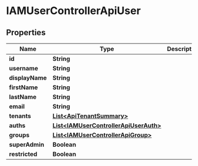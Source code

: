 

# IAMUserControllerApiUser


## Properties

| Name | Type | Description | Notes |
|------------ | ------------- | ------------- | -------------|
|**id** | **String** |  |  [optional] |
|**username** | **String** |  |  [optional] |
|**displayName** | **String** |  |  [optional] |
|**firstName** | **String** |  |  [optional] |
|**lastName** | **String** |  |  [optional] |
|**email** | **String** |  |  [optional] |
|**tenants** | [**List&lt;ApiTenantSummary&gt;**](ApiTenantSummary.md) |  |  [optional] |
|**auths** | [**List&lt;IAMUserControllerApiUserAuth&gt;**](IAMUserControllerApiUserAuth.md) |  |  [optional] |
|**groups** | [**List&lt;IAMUserControllerApiGroup&gt;**](IAMUserControllerApiGroup.md) |  |  [optional] |
|**superAdmin** | **Boolean** |  |  [optional] |
|**restricted** | **Boolean** |  |  [optional] |



